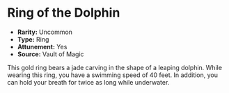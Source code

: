 # Ring of the Dolphin

- **Rarity:** Uncommon
- **Type:** Ring
- **Attunement:** Yes
- **Source:** Vault of Magic

This gold ring bears a jade carving in the shape of a leaping dolphin. While wearing this ring, you have a swimming speed of 40 feet. In addition, you can hold your breath for twice as long while underwater.
